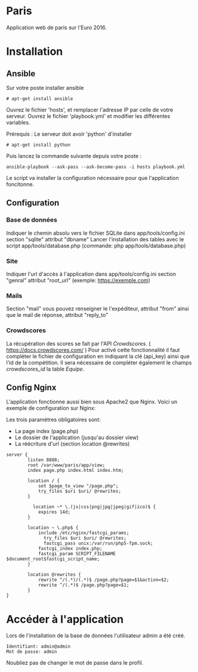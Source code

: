 # Paris
Application web de paris sur l'Euro 2016.

# Installation

## Ansible

Sur votre poste installer ansible
```
# apt-get install ansible 
```

Ouvrez le fichier 'hosts', et remplacer l'adresse IP par celle de votre serveur.
Ouvrez le fichier 'playbook.yml' et modifier les différentes variables.

Prérequis : Le serveur doit avoir 'python' d'installer
```
# apt-get install python
```

Puis lancez la commande suivante depuis votre poste :
```
ansible-playbook --ask-pass --ask-become-pass -i hosts playbook.yml
```

Le script va installer la configuration nécessaire pour que l'application foncitonne. 

## Configuration
### Base de données
  Indiquer le chemin absolu vers le fichier SQLite dans app/tools/config.ini section "sqlite" attribut "dbname"
  Lancer l'installation des tables avec le script app/tools/database.php (commande: php app/tools/database.php)

### Site
  Indiquer l'url d'accès à l'application dans app/tools/config.ini section "genral" attribut "root_url" (exemple: https://exemple.com)

### Mails
  Section "mail" vous pouvez renseigner le l'expéditeur, attribut "from" ainsi que le mail de réponse, attribut "reply_to"

### Crowdscores
La récupération des scores se fait par l'API _Crowdscores_. ( https://docs.crowdscores.com/ )
Pour activé cette fonctionnalité il faut compléter le fichier de configuration en indiquant la clé (api_key) ainsi que l'id de la compétition.
Il sera nécessaire de compléter également le champs _crowdscores_id_ la table _Equipe_.

## Config Nginx
L'application fonctionne aussi bien sous Apache2 que Nginx. 
Voici un exemple de configuration sur Nginx:

Les trois paramètres obligatoires sont:
  * La page index (page.php)
  * Le dossier de l'application (jusqu'au dossier view)
  * La réécriture d'url (section location @rewrites)
```
server {
        listen 8888;
        root /var/www/paris/app/view;
        index page.php index.html index.htm;

      	location / {
      	   	set $page_to_view "/page.php";
          	try_files $uri $uri/ @rewrites;
      	}

	      location ~* \.(js|css|png|jpg|jpeg|gif|ico)$ {
            expires 14d;
        }
	
      	location ~ \.php$ {
          	include /etc/nginx/fastcgi_params;
      		  try_files $uri $uri/ @rewrites;
      		  fastcgi_pass unix:/var/run/php5-fpm.sock;
            fastcgi_index index.php;
            fastcgi_param SCRIPT_FILENAME $document_root$fastcgi_script_name;
      	}

      	location @rewrites {
      		rewrite ^/(.*)/(.*)$ /page.php?page=$1&action=$2;
      		rewrite ^/(.*)$ /page.php?page=$1;
      	}
}
```

# Accéder à l'application
Lors de l'installation de la base de données l'utilisateur admin a été créé.
```
Identifiant: admin@admin
Mot de passe: admin
```
Noubliez pas de changer le mot de passe dans le profil.
